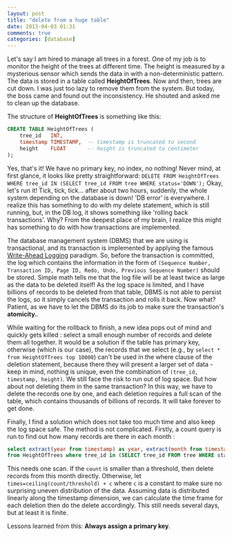 ```yaml
---
layout: post
title: "delete from a huge table"
date: 2013-04-03 01:31
comments: true
categories: [database]
---
```


Let's say I am hired to manage all trees in a forest. One of my job is to monitor the height of the trees at different time. The height is measured by a mysterious sensor which sends the data in with a non-deterministic pattern. The data is stored in a table called **HeightOfTrees**. Now and then, trees are cut down. I was just too lazy to remove them from the system. But today, the boss came and found out the inconsistency. He shouted and asked me to clean up the database.

The structure of **HeightOfTrees** is something like this:
``` sql
CREATE TABLE HeightOfTrees (
    tree_id   INT,
    timestamp TIMESTAMP,  -- timestamp is truncated to second
    height    FLOAT       -- height is truncated to centimeter
);
```
Yes, that's it! We have no primary key, no index, no nothing!  Never mind, at first glance, it looks like pretty straightforward: `DELETE FROM HeightOfTrees WHERE tree_id IN (SELECT tree_id FROM tree WHERE status='DOWN');` Okay, let's run it! Tick, tick, tick... after about two hours, suddenly, the whole system depending on the database is down! 'DB error' is everywhere. I realize this has something to do with my delete statement, which is still running, but, in the DB log, it shows something like 'rolling back transactions'. Why? From the deepest  place of my brain, I realize this might has something to do with how transactions are implemented.

The database management system (DBMS) that we are using is transactional, and its transaction is implemented by applying the famous [Write-Ahead Logging](http://en.wikipedia.org/wiki/Write_ahead_logging) paradigm. So, before the transaction is committed, the log which contains the information in the form of `(Sequence Number, Transaction ID, Page ID, Redo, Undo, Previous Sequence Number)` should be stored. Simple math tells me that the log file will be at least twice as large as the data to be deleted itself! As the log space is limited, and I have billions of records to be deleted from that table, DBMS is not able to persist the logs, so it simply cancels the transaction and rolls it back. Now what? Patient, as we have to let the DBMS do its job to make sure the transaction's  **atomicity.**.

While waiting for the rollback to finish, a new idea pops out of mind and quickly gets killed : select a small enough number of records and delete them all together. It would be a solution if the table has primary key, otherwise (which is our case), the records that we select (e.g., by `select * from HeightOfTrees top 10000`) can't be used in the where clause of the deletion statement, because there they will present a larger set of data - keep in mind, nothing is unique, even the combination of `(tree_id, timestamp, height)`. We still face the risk to run out of log space. But how about not deleting them in the same transaction? In this way, we have to delete the records one by one, and each deletion requires a full scan of the table, which contains thousands of billions of records. It will take forever to get done.

Finally, I find a solution which does not take too much time and also keep the log space safe. The method is not complicated. Firstly, a count query is run to find out how many records are there in each month :
``` sql
select extract(year from timestamp) as year, extract(month from timestamp) as month, count(*) as count
from HeightOfTrees where tree_id in (SELECT tree_id FROM tree WHERE status='DOWN');
```

This needs one scan. If the `count` is smaller than a threshold, then delete records from this month directly. Otherwise, let `times=ceiling(count/threshold) + c` where `c` is a constant to make sure no surprising uneven distribution of the data. Assuming data is distributed linearly along the timestamp dimension, we can calculate the time frame for each deletion then do the delete accordingly. This still needs several days, but at least it is finite.

Lessons learned from this: **Always assign a primary key**.



